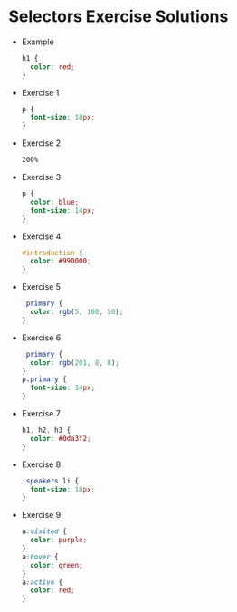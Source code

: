 # Selectors Exercise Solutions

- Example

    ```css
    h1 {
      color: red;
    }
    ```

- Exercise 1

    ```css
    p {
      font-size: 18px;
    }
    ```

- Exercise 2

    ```css
    200%
    ```

- Exercise 3

    ```css
    p {
      color: blue;
      font-size: 14px;
    }
    ```

- Exercise 4

    ```css
    #introduction {
      color: #990000;
    }
    ```

- Exercise 5

    ```css
    .primary {
      color: rgb(5, 100, 50);
    }
    ```

- Exercise 6

    ```css
    .primary {
      color: rgb(201, 8, 8);
    }
    p.primary {
      font-size: 14px;
    }
    ```

- Exercise 7

    ```css
    h1, h2, h3 {
      color: #0da3f2;
    }
    ```

- Exercise 8

    ```css
    .speakers li {
      font-size: 18px;
    }
    ```

- Exercise 9

    ```css
    a:visited {
      color: purple;
    }
    a:hover {
      color: green;
    }
    a:active {
      color: red;
    }
    ```